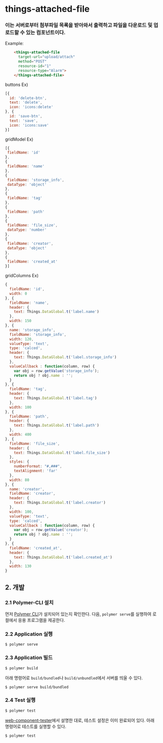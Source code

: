 # things-attached-file

### 이는 서버로부터 첨부파일 목록을 받아와서 출력하고 파일을 다운로드 및 업로드할 수 있는 컴포넌트이다.

  Example:
```html
    <things-attached-file
      target-url="upload/attach"
      method="POST"
      resource-id="1"
      resource-type="Alarm">
    </things-attached-file>
```
buttons Ex)
```js
[{
  id: 'delete-btn',
  text: 'delete',
  icon: 'icons:delete'
}, {
  id: 'save-btn',
  text: 'save',
  icon: 'icons:save'
}]
```
gridModel Ex)
```js
[{
 fieldName: 'id'
},
{
 fieldName: 'name'
},
{
 fieldName: 'storage_info',
 dataType: 'object'
},
{
 fieldName: 'tag'
},
{
 fieldName: 'path'
},
{
 fieldName: 'file_size',
 dataType: 'number'
},
{
 fieldName: 'creator',
 dataType: 'object'
},
{
 fieldName: 'created_at'
}]
```
gridColumns Ex)
```js
{
  fieldName: 'id',
  width: 0
}, {
  fieldName: 'name',
  header: {
    text: Things.DataGlobal.t('label.name')
  },
  width: 150
}, {
  name: 'storage_info',
  fieldName: 'storage_info',
  width: 120,
  valueType: 'text',
  type: 'calced',
  header: {
    text: Things.DataGlobal.t('label.storage_info')
  },
  valueCallback : function(column, row) {
    var obj = row.getValue('storage_info');
    return obj ? obj.name : '';
  }
}, {
  fieldName: 'tag',
  header: {
    text: Things.DataGlobal.t('label.tag')
  },
  width: 100
}, {
  fieldName: 'path',
  header: {
    text: Things.DataGlobal.t('label.path')
  },
  width: 400
}, {
  fieldName: 'file_size',
  header: {
    text: Things.DataGlobal.t('label.file_size')
  },
  styles: {
    numberFormat: "#,###",
    textAlignment: 'far'
  },
  width: 80
}, {
  name: 'creator',
  fieldName: 'creator',
  header: {
    text: Things.DataGlobal.t('label.creator')
  },
  width: 100,
  valueType: 'text',
  type: 'calced',
  valueCallback : function(column, row) {
    var obj = row.getValue('creator');
    return obj ? obj.name : '';
  }
}, {
  fieldName: 'created_at',
  header: {
    text: Things.DataGlobal.t('label.created_at')
  },
  width: 130
}
```

## 2. 개발
### 2.1 Polymer-CLI 설치

먼저 [Polymer CLI](https://www.npmjs.com/package/polymer-cli)가 설치되어 있는지 확인한다. 다음, `polymer serve`를 실행하여 로컬에서 응용 프로그램을 제공한다.

### 2.2 Application 실행

```
$ polymer serve
```

### 2.3 Application 빌드

```
$ polymer build
```

아래 명령어로 `build/bundled`나 `build/unbundled`에서 서버를 띄울 수 있다.

```
$ polymer serve build/bundled
```

### 2.4 Test 실행

```
$ polymer test
```

[web-component-tester](https://github.com/Polymer/web-component-tester)에서 설명한 대로, 테스트 설정은 이미 완료되어 있다.
아래 명령어로 테스트를 실행할 수 있다.
```
$ polymer test
```
